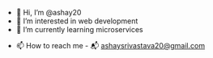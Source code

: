 - 👋 Hi, I’m @ashay20
- 👀 I’m interested in web development
- 🌱 I’m currently learning microservices
<!-- - 💞️ I’m looking to collaborate on ... -->
- 📫 How to reach me - 📬 ashaysrivastava20@gmail.com

<!---
ashay20/ashay20 is a ✨ special ✨ repository because its `README.md` (this file) appears on your GitHub profile.
You can click the Preview link to take a look at your changes.
--->
